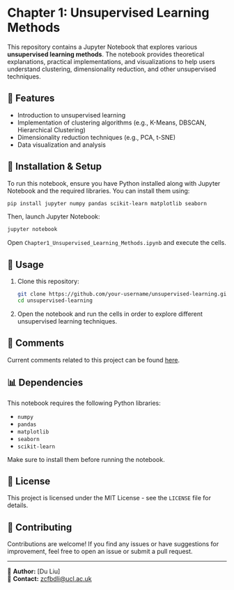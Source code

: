# Chapter 1: Unsupervised Learning Methods

This repository contains a Jupyter Notebook that explores various **unsupervised learning methods**. The notebook provides theoretical explanations, practical implementations, and visualizations to help users understand clustering, dimensionality reduction, and other unsupervised techniques.

## 📌 Features
- Introduction to unsupervised learning
- Implementation of clustering algorithms (e.g., K-Means, DBSCAN, Hierarchical Clustering)
- Dimensionality reduction techniques (e.g., PCA, t-SNE)
- Data visualization and analysis

## 📂 Installation & Setup
To run this notebook, ensure you have Python installed along with Jupyter Notebook and the required libraries. You can install them using:

```bash
pip install jupyter numpy pandas scikit-learn matplotlib seaborn
```

Then, launch Jupyter Notebook:
```bash
jupyter notebook
```
Open `Chapter1_Unsupervised_Learning_Methods.ipynb` and execute the cells.

## 🚀 Usage
1. Clone this repository:
   ```bash
   git clone https://github.com/your-username/unsupervised-learning.git
   cd unsupervised-learning
   ```
2. Open the notebook and run the cells in order to explore different unsupervised learning techniques.

## 📝 Comments
Current comments related to this project can be found [here](https://github.com/caiiiiy/colabwk4/issues/1).

## 📊 Dependencies
This notebook requires the following Python libraries:
- `numpy`
- `pandas`
- `matplotlib`
- `seaborn`
- `scikit-learn`

Make sure to install them before running the notebook.

## 📜 License
This project is licensed under the MIT License - see the `LICENSE` file for details.

## 🤝 Contributing
Contributions are welcome! If you find any issues or have suggestions for improvement, feel free to open an issue or submit a pull request.

---

📝 **Author:** [Du Liu]  
📧 **Contact:** zcfbdli@ucl.ac.uk
